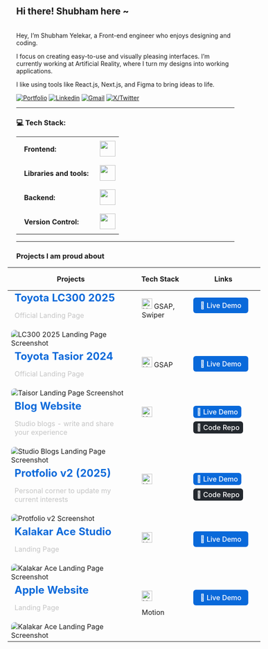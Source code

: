 ## Hi there! Shubham here ~

<br>
Hey, I’m Shubham Yelekar, a Front-end engineer who enjoys designing and coding.

I focus on creating easy-to-use and visually pleasing interfaces. I’m currently working at Artificial Reality, where I turn my designs into working applications.

I like using tools like React.js, Next.js, and Figma to bring ideas to life.
<br>

[![Portfolio](https://img.shields.io/static/v1?label=Portfolio&message=Website&color=blue)](https://www.linkedin.com/in/shubhamyelekar/)
[![Linkedin](https://img.shields.io/badge/-LinkedIn-blue?style=flat&logo=Linkedin&logoColor=white)](https://www.linkedin.com/in/shubhamyelekar/)
[![Gmail](https://img.shields.io/badge/-Gmail-c14438?style=flat&logo=Gmail&logoColor=white)](mailto:shubhamyelekar0@gmail.com?subject=From%20GitHub&&body=Hi,%20there.%20Found%20you%20on%20GitHub!%20Let's%20talk%20about...)
[![X/Twitter](https://img.shields.io/static/v1?label=X&message=twitter&color=blue)](https://x.com/shubu_y)&nbsp;

---

### 💻 Tech Stack:

<table>
    <tr>
        <td style="font-weight: bold; padding: 18px; vertical-align: center;">Frontend:</td>
        <td><img height="36" src="https://skillicons.dev/icons?i=html,css,js,ts,react,next,angular"/></td>
    </tr>
    <tr>
        <td style="font-weight: bold; padding: 18px; vertical-align: center; border: none;">Libraries and tools:</td>
        <td><img height="36" src="https://skillicons.dev/icons?i=tailwind,vite,figma,threejs,ps,ae,illustrator"/></td>
    </tr>
    <tr>
        <td style="font-weight: bold; padding: 18px; vertical-align: center; border: none;">Backend:</td>
        <td><img height="36" src="https://skillicons.dev/icons?i=appwrite,mongodb,supabase"/></td>
    </tr>
    <tr>
        <td style="font-weight: bold; padding: 18px; vertical-align: center; border: none;">Version Control:</td>
        <td><img height="36" src="https://skillicons.dev/icons?i=git,github,bitbucket"/></td>
    </tr>
</table>

---

### Projects I am proud about

<div style="margin: 0 -20px;">
<table style="width: calc(100% + 40px); border-collapse: collapse;">
  <thead>
    <tr>
      <th style="padding: 16px;">Projects</th>
      <th style="padding: 16px; ">Tech Stack</th>
      <th style="padding: 16px; ">Links</th>
    </tr>
  </thead>
  <tbody>
    <tr>
      <td style="width: 50%; max-width: 50%;vertical-align: top;">
        <strong style="font-size: 24px; color: #0969da; padding: 8px;">Toyota LC300 2025</strong>
        <p style="margin: 8px 0; color:rgb(197, 197, 197); padding: 8px;">Official Landing Page</p>
        <img src="https://ucarecdn.com/961683ce-ba5f-4a9d-809b-76a5fb34964f/-/preview/450x300/" 
             alt="LC300 2025 Landing Page Screenshot" 
             style="border-radius: 8px; margin-top: 8px" />
      </td>
      <td style="padding: 18px; vertical-align: top;">
        <img height="24" src="https://skillicons.dev/icons?i=html,css,js" alt="HTML, CSS, JavaScript" /> GSAP, Swiper
      </td>
      <td style="padding:16px; vertical-align: top;">
        <a href="https://www.toyotabharat.com/showroom/lc300/" 
           target="_blank" 
           rel="noopener noreferrer"
           style="display: inline-block; padding: 8px 16px; background: #0969da; color: white; text-decoration: none; border-radius: 6px; font-weight: 500;">
          🔗 Live Demo
        </a>
      </td>
    </tr>
    <tr>
      <td style="width: 50%; max-width: 50%;vertical-align: top;">
        <strong style="font-size: 24px; color: #0969da; padding: 8px;">Toyota Tasior 2024</strong>
        <p style="margin: 8px 0; color:rgb(197, 197, 197); padding: 8px;">Official Landing Page</p>
        <img src="https://ucarecdn.com/8e125cef-7677-412d-b3c9-2080f1bf2917/-/preview/450x300/" 
             alt="Taisor Landing Page Screenshot" 
             style="border-radius: 8px; margin-top: 8px" />
      </td>
      <td style="padding: 18px; vertical-align: top;">
        <img height="24" src="https://skillicons.dev/icons?i=html,css,js" alt="HTML, CSS, JavaScript" /> GSAP
      </td>
      <td style="padding:16px; vertical-align: top;">
        <a href="https://www.toyotabharat.com/showroom/urbancruiser-taisor/" 
           target="_blank" 
           rel="noopener noreferrer"
           style="display: inline-block; padding: 8px 16px; background: #0969da; color: white; text-decoration: none; border-radius: 6px; font-weight: 500;">
          🔗 Live Demo
        </a>
      </td>
    </tr>
    <tr>
      <td style="width: 50%; max-width: 50%;vertical-align: top;">
        <strong style="font-size: 24px; color: #0969da; padding: 8px;">Blog Website</strong>
        <p style="margin: 8px 0; color:rgb(197, 197, 197); padding: 8px;">Studio blogs - write and share your experience</p>
        <img src="https://ucarecdn.com/30a76e16-2989-4c7b-80f4-66b8aa5f2489/blogs.jpg" 
             alt="Studio Blogs Landing Page Screenshot" 
             style="border-radius: 8px; margin-top: 8px" />
      </td>
      <td style="padding: 18px; vertical-align: top;">
        <img height="24" src="https://skillicons.dev/icons?i=react" alt="HTML, CSS, JavaScript" />
      </td>
      <td style="padding:16px; vertical-align: top;">
        <a href="https://studio-blogs.netlify.app/" 
           target="_blank" 
           rel="noopener noreferrer"
           style="display: inline-block; padding: 4px 8px; background: #0969da; color: white; text-decoration: none; border-radius: 6px; font-weight: 500;">
          🔗 Live Demo
        </a>
        <a>
           <a href="https://github.com/Shubham-yelekar/blog-website" 
           target="_blank" 
           rel="noopener noreferrer"
           style="display: inline-block; padding: 4px 8px; margin-top:8px;background: #24292f; color: white; text-decoration: none; border-radius: 6px; font-weight: 500;">
          📁 Code Repo
        </a>
      </td>
    </tr>
    <tr>
      <td style="width: 50%; max-width: 50%;vertical-align: top;">
        <strong style="font-size: 24px; color: #0969da; padding: 8px;">Protfolio v2 (2025)</strong>
        <p style="margin: 8px 0; color:rgb(197, 197, 197); padding: 8px;">Personal corner to update my current interests</p>
        <img src="https://ucarecdn.com/e2939370-704b-46a3-ab62-406890c37450/-/preview/450x300/" 
             alt="Protfolio v2 Screenshot" 
             style="border-radius: 8px; margin-top: 8px" />
      </td>
      <td style="padding: 18px; vertical-align: top;">
        <img height="24" src="https://skillicons.dev/icons?i=react" alt="HTML, CSS, JavaScript" />
      </td>
      <td style="padding:16px; vertical-align: top;">
        <a href="https://shubhamyelekar.vercel.app/" 
           target="_blank" 
           rel="noopener noreferrer"
           style="display: inline-block; padding: 4px 8px; background: #0969da; color: white; text-decoration: none; border-radius: 6px; font-weight: 500;">
          🔗 Live Demo
        </a>
        <a>
           <a href="https://github.com/Shubham-yelekar/portfolio2024" 
           target="_blank" 
           rel="noopener noreferrer"
           style="display: inline-block; padding: 4px 8px; margin-top:8px;background: #24292f; color: white; text-decoration: none; border-radius: 6px; font-weight: 500;">
          📁 Code Repo
        </a>
      </td>
    </tr>
    <tr>
      <td style="width: 50%; max-width: 50%;vertical-align: top;">
        <strong style="font-size: 24px; color: #0969da; padding: 8px;">Kalakar Ace Studio</strong>
        <p style="margin: 8px 0; color:rgb(197, 197, 197); padding: 8px;">Landing Page</p>
        <img src="https://ucarecdn.com/19783243-859c-4620-8a5a-e8beb29d805e/-/preview/450x300/" 
             alt="Kalakar Ace Landing Page Screenshot" 
             style="border-radius: 8px; margin-top: 8px" />
      </td>
      <td style="padding: 18px; vertical-align: top;">
        <img height="24" src="https://skillicons.dev/icons?i=react" alt="HTML, CSS, JavaScript" />
      </td>
      <td style="padding:16px; vertical-align: top;">
        <a href="https://next-js-kalakar-india.vercel.app/" 
           target="_blank" 
           rel="noopener noreferrer"
           style="display: inline-block; padding: 8px 16px; background: #0969da; color: white; text-decoration: none; border-radius: 6px; font-weight: 500;">
          🔗 Live Demo
        </a>
      </td>
    </tr>
    <tr>
      <td style="width: 50%; max-width: 50%;vertical-align: top;">
        <strong style="font-size: 24px; color: #0969da; padding: 8px;">Apple Website</strong>
        <p style="margin: 8px 0; color:rgb(197, 197, 197); padding: 8px;">Landing Page</p>
        <img src="https://ucarecdn.com/13d8f09a-6505-4367-a20b-870a889b4bfb/-/preview/450x300/" 
             alt="Kalakar Ace Landing Page Screenshot" 
             style="border-radius: 8px; margin-top: 8px" />
      </td>
      <td style="padding: 18px; vertical-align: top;">
        <img height="24" src="https://skillicons.dev/icons?i=react,threejs," alt="HTML, CSS, JavaScript" /> 
        <p>Motion</p>
      </td>
      <td style="padding:16px; vertical-align: top;">
        <a href="https://applewebsitecloneshubu.netlify.app/" 
           target="_blank" 
           rel="noopener noreferrer"
           style="display: inline-block; padding: 8px 16px; background: #0969da; color: white; text-decoration: none; border-radius: 6px; font-weight: 500;">
          🔗 Live Demo
        </a>
      </td>
    </tr>
  </tbody>
</table>
</div>

